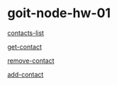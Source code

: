# goit-node-hw-01
[contacts-list](https://monosnap.com/file/gyqPGPkYebm1rFVFJvk9R3rfwVotWz)


[get-contact](https://monosnap.com/file/HjZ2dkensg9Y825Mgiyhfr8pa7oMkk)


[remove-contact](https://monosnap.com/file/avhzak5u1LdtW5eV8W5M1yAin6pKDg)


[add-contact](https://monosnap.com/file/doseOwKR00jKYwOUMraxrU3Af39yoR)
